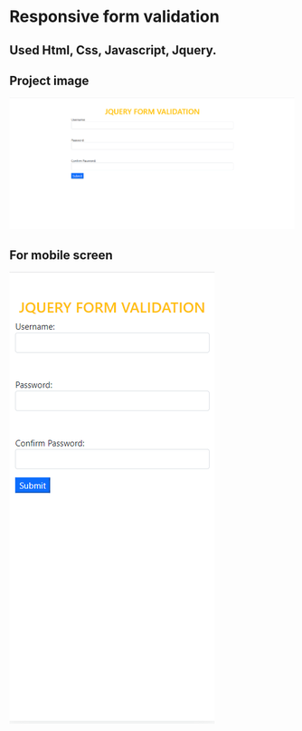 # Responsive form validation
## Used Html, Css, Javascript, Jquery.
## Project image
![project image](project_image.png?raw=true "form validation")
## For mobile screen
![project image](responsive_project_image.png?raw=true "form validation")
